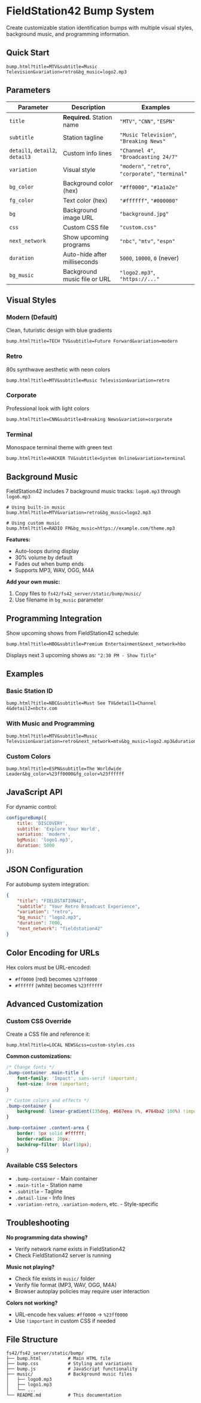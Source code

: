 # FieldStation42 Bump System

Create customizable station identification bumps with multiple visual styles, background music, and programming information.

## Quick Start

```
bump.html?title=MTV&subtitle=Music Television&variation=retro&bg_music=logo2.mp3
```

## Parameters

| Parameter | Description | Examples |
|-----------|-------------|----------|
| `title` | **Required.** Station name | `"MTV"`, `"CNN"`, `"ESPN"` |
| `subtitle` | Station tagline | `"Music Television"`, `"Breaking News"` |
| `detail1`, `detail2`, `detail3` | Custom info lines | `"Channel 4"`, `"Broadcasting 24/7"` |
| `variation` | Visual style | `"modern"`, `"retro"`, `"corporate"`, `"terminal"` |
| `bg_color` | Background color (hex) | `"#ff0000"`, `"#1a1a2e"` |
| `fg_color` | Text color (hex) | `"#ffffff"`, `"#000000"` |
| `bg` | Background image URL | `"background.jpg"` |
| `css` | Custom CSS file | `"custom.css"` |
| `next_network` | Show upcoming programs | `"nbc"`, `"mtv"`, `"espn"` |
| `duration` | Auto-hide after milliseconds | `5000`, `10000`, `0` (never) |
| `bg_music` | Background music file or URL | `"logo2.mp3"`, `"https://..."` |

## Visual Styles

### Modern (Default)
Clean, futuristic design with blue gradients
```
bump.html?title=TECH TV&subtitle=Future Forward&variation=modern
```

### Retro
80s synthwave aesthetic with neon colors
```
bump.html?title=MTV&subtitle=Music Television&variation=retro
```

### Corporate
Professional look with light colors
```
bump.html?title=CNN&subtitle=Breaking News&variation=corporate
```

### Terminal
Monospace terminal theme with green text
```
bump.html?title=HACKER TV&subtitle=System Online&variation=terminal
```

## Background Music

FieldStation42 includes 7 background music tracks: `logo0.mp3` through `logo6.mp3`

```
# Using built-in music
bump.html?title=MTV&variation=retro&bg_music=logo2.mp3

# Using custom music
bump.html?title=RADIO FM&bg_music=https://example.com/theme.mp3
```

**Features:**
- Auto-loops during display
- 30% volume by default
- Fades out when bump ends
- Supports MP3, WAV, OGG, M4A

**Add your own music:**
1. Copy files to `fs42/fs42_server/static/bump/music/`
2. Use filename in `bg_music` parameter

## Programming Integration

Show upcoming shows from FieldStation42 schedule:

```
bump.html?title=HBO&subtitle=Premium Entertainment&next_network=hbo
```

Displays next 3 upcoming shows as: `"2:30 PM - Show Title"`

## Examples

### Basic Station ID
```
bump.html?title=NBC&subtitle=Must See TV&detail1=Channel 4&detail2=nbctv.com
```

### With Music and Programming
```
bump.html?title=MTV&subtitle=Music Television&variation=retro&next_network=mtv&bg_music=logo2.mp3&duration=7000
```

### Custom Colors
```
bump.html?title=ESPN&subtitle=The Worldwide Leader&bg_color=%23ff0000&fg_color=%23ffffff
```

## JavaScript API

For dynamic control:

```javascript
configureBump({
    title: 'DISCOVERY',
    subtitle: 'Explore Your World',
    variation: 'modern',
    bgMusic: 'logo1.mp3',
    duration: 5000
});
```

## JSON Configuration

For autobump system integration:

```json
{
    "title": "FIELDSTATION42",
    "subtitle": "Your Retro Broadcast Experience",
    "variation": "retro",
    "bg_music": "logo2.mp3",
    "duration": 7000,
    "next_network": "fieldstation42"
}
```

## Color Encoding for URLs

Hex colors must be URL-encoded:
- `#ff0000` (red) becomes `%23ff0000`
- `#ffffff` (white) becomes `%23ffffff`

## Advanced Customization

### Custom CSS Override

Create a CSS file and reference it:
```
bump.html?title=LOCAL NEWS&css=custom-styles.css
```

**Common customizations:**
```css
/* Change fonts */
.bump-container .main-title {
    font-family: 'Impact', sans-serif !important;
    font-size: 8rem !important;
}

/* Custom colors and effects */
.bump-container {
    background: linear-gradient(135deg, #667eea 0%, #764ba2 100%) !important;
}

.bump-container .content-area {
    border: 5px solid #ffffff;
    border-radius: 20px;
    backdrop-filter: blur(10px);
}
```

### Available CSS Selectors
- `.bump-container` - Main container
- `.main-title` - Station name
- `.subtitle` - Tagline
- `.detail-line` - Info lines
- `.variation-retro`, `.variation-modern`, etc. - Style-specific

## Troubleshooting

**No programming data showing?**
- Verify network name exists in FieldStation42
- Check FieldStation42 server is running

**Music not playing?**
- Check file exists in `music/` folder
- Verify file format (MP3, WAV, OGG, M4A)
- Browser autoplay policies may require user interaction

**Colors not working?**
- URL-encode hex values: `#ff0000` → `%23ff0000`
- Use `!important` in custom CSS if needed

## File Structure
```
fs42/fs42_server/static/bump/
├── bump.html          # Main HTML file
├── bump.css           # Styling and variations
├── bump.js            # JavaScript functionality
├── music/             # Background music files
│   ├── logo0.mp3
│   ├── logo1.mp3
│   └── ...
└── README.md          # This documentation
```